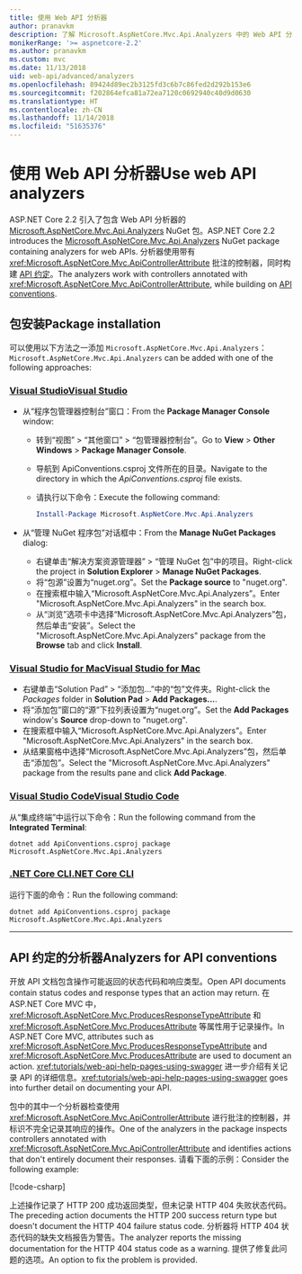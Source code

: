 ```yaml
---
title: 使用 Web API 分析器
author: pranavkm
description: 了解 Microsoft.AspNetCore.Mvc.Api.Analyzers 中的 Web API 分析器。
monikerRange: '>= aspnetcore-2.2'
ms.author: pranavkm
ms.custom: mvc
ms.date: 11/13/2018
uid: web-api/advanced/analyzers
ms.openlocfilehash: 89424d89ec2b3125fd3c6b7c86fed2d292b153e6
ms.sourcegitcommit: f202864efca81a72ea7120c0692940c40d9d0630
ms.translationtype: HT
ms.contentlocale: zh-CN
ms.lasthandoff: 11/14/2018
ms.locfileid: "51635376"
---
```

# <a name="use-web-api-analyzers"></a><span data-ttu-id="5aa43-103">使用 Web API 分析器</span><span class="sxs-lookup"><span data-stu-id="5aa43-103">Use web API analyzers</span></span>

<span data-ttu-id="5aa43-104">ASP.NET Core 2.2 引入了包含 Web API 分析器的 [Microsoft.AspNetCore.Mvc.Api.Analyzers](https://www.nuget.org/packages/Microsoft.AspNetCore.Mvc.Api.Analyzers) NuGet 包。</span><span class="sxs-lookup"><span data-stu-id="5aa43-104">ASP.NET Core 2.2 introduces the [Microsoft.AspNetCore.Mvc.Api.Analyzers](https://www.nuget.org/packages/Microsoft.AspNetCore.Mvc.Api.Analyzers) NuGet package containing analyzers for web APIs.</span></span> <span data-ttu-id="5aa43-105">分析器使用带有 <xref:Microsoft.AspNetCore.Mvc.ApiControllerAttribute> 批注的控制器，同时构建 [API 约定](xref:web-api/advanced/conventions)。</span><span class="sxs-lookup"><span data-stu-id="5aa43-105">The analyzers work with controllers annotated with <xref:Microsoft.AspNetCore.Mvc.ApiControllerAttribute>, while building on [API conventions](xref:web-api/advanced/conventions).</span></span>

## <a name="package-installation"></a><span data-ttu-id="5aa43-106">包安装</span><span class="sxs-lookup"><span data-stu-id="5aa43-106">Package installation</span></span>

<span data-ttu-id="5aa43-107">可以使用以下方法之一添加 `Microsoft.AspNetCore.Mvc.Api.Analyzers`：</span><span class="sxs-lookup"><span data-stu-id="5aa43-107">`Microsoft.AspNetCore.Mvc.Api.Analyzers` can be added with one of the following approaches:</span></span>

### <a name="visual-studiotabvisual-studio"></a>[<span data-ttu-id="5aa43-108">Visual Studio</span><span class="sxs-lookup"><span data-stu-id="5aa43-108">Visual Studio</span></span>](#tab/visual-studio)

* <span data-ttu-id="5aa43-109">从“程序包管理器控制台”窗口：</span><span class="sxs-lookup"><span data-stu-id="5aa43-109">From the **Package Manager Console** window:</span></span>
  * <span data-ttu-id="5aa43-110">转到“视图” > “其他窗口” > “包管理器控制台”。</span><span class="sxs-lookup"><span data-stu-id="5aa43-110">Go to **View** > **Other Windows** > **Package Manager Console**.</span></span>
  * <span data-ttu-id="5aa43-111">导航到 ApiConventions.csproj 文件所在的目录。</span><span class="sxs-lookup"><span data-stu-id="5aa43-111">Navigate to the directory in which the *ApiConventions.csproj* file exists.</span></span>
  * <span data-ttu-id="5aa43-112">请执行以下命令：</span><span class="sxs-lookup"><span data-stu-id="5aa43-112">Execute the following command:</span></span>

    ```powershell
    Install-Package Microsoft.AspNetCore.Mvc.Api.Analyzers
    ```

* <span data-ttu-id="5aa43-113">从“管理 NuGet 程序包”对话框中：</span><span class="sxs-lookup"><span data-stu-id="5aa43-113">From the **Manage NuGet Packages** dialog:</span></span>
  * <span data-ttu-id="5aa43-114">右键单击“解决方案资源管理器” > “管理 NuGet 包”中的项目。</span><span class="sxs-lookup"><span data-stu-id="5aa43-114">Right-click the project in **Solution Explorer** > **Manage NuGet Packages**.</span></span>
  * <span data-ttu-id="5aa43-115">将“包源”设置为“nuget.org”。</span><span class="sxs-lookup"><span data-stu-id="5aa43-115">Set the **Package source** to "nuget.org".</span></span>
  * <span data-ttu-id="5aa43-116">在搜索框中输入“Microsoft.AspNetCore.Mvc.Api.Analyzers”。</span><span class="sxs-lookup"><span data-stu-id="5aa43-116">Enter "Microsoft.AspNetCore.Mvc.Api.Analyzers" in the search box.</span></span>
  * <span data-ttu-id="5aa43-117">从“浏览”选项卡中选择“Microsoft.AspNetCore.Mvc.Api.Analyzers”包，然后单击“安装”。</span><span class="sxs-lookup"><span data-stu-id="5aa43-117">Select the "Microsoft.AspNetCore.Mvc.Api.Analyzers" package from the **Browse** tab and click **Install**.</span></span>

### <a name="visual-studio-for-mactabvisual-studio-mac"></a>[<span data-ttu-id="5aa43-118">Visual Studio for Mac</span><span class="sxs-lookup"><span data-stu-id="5aa43-118">Visual Studio for Mac</span></span>](#tab/visual-studio-mac)

* <span data-ttu-id="5aa43-119">右键单击“Solution Pad” > “添加包...”中的“包”文件夹。</span><span class="sxs-lookup"><span data-stu-id="5aa43-119">Right-click the *Packages* folder in **Solution Pad** > **Add Packages...**.</span></span>
* <span data-ttu-id="5aa43-120">将“添加包”窗口的“源”下拉列表设置为“nuget.org”。</span><span class="sxs-lookup"><span data-stu-id="5aa43-120">Set the **Add Packages** window's **Source** drop-down to "nuget.org".</span></span>
* <span data-ttu-id="5aa43-121">在搜索框中输入“Microsoft.AspNetCore.Mvc.Api.Analyzers”。</span><span class="sxs-lookup"><span data-stu-id="5aa43-121">Enter "Microsoft.AspNetCore.Mvc.Api.Analyzers" in the search box.</span></span>
* <span data-ttu-id="5aa43-122">从结果窗格中选择“Microsoft.AspNetCore.Mvc.Api.Analyzers”包，然后单击“添加包”。</span><span class="sxs-lookup"><span data-stu-id="5aa43-122">Select the "Microsoft.AspNetCore.Mvc.Api.Analyzers" package from the results pane and click **Add Package**.</span></span>

### <a name="visual-studio-codetabvisual-studio-code"></a>[<span data-ttu-id="5aa43-123">Visual Studio Code</span><span class="sxs-lookup"><span data-stu-id="5aa43-123">Visual Studio Code</span></span>](#tab/visual-studio-code)

<span data-ttu-id="5aa43-124">从“集成终端”中运行以下命令：</span><span class="sxs-lookup"><span data-stu-id="5aa43-124">Run the following command from the **Integrated Terminal**:</span></span>

```console
dotnet add ApiConventions.csproj package Microsoft.AspNetCore.Mvc.Api.Analyzers
```

### <a name="net-core-clitabnetcore-cli"></a>[<span data-ttu-id="5aa43-125">.NET Core CLI</span><span class="sxs-lookup"><span data-stu-id="5aa43-125">.NET Core CLI</span></span>](#tab/netcore-cli)

<span data-ttu-id="5aa43-126">运行下面的命令：</span><span class="sxs-lookup"><span data-stu-id="5aa43-126">Run the following command:</span></span>

```console
dotnet add ApiConventions.csproj package Microsoft.AspNetCore.Mvc.Api.Analyzers
```

---

## <a name="analyzers-for-api-conventions"></a><span data-ttu-id="5aa43-127">API 约定的分析器</span><span class="sxs-lookup"><span data-stu-id="5aa43-127">Analyzers for API conventions</span></span>

<span data-ttu-id="5aa43-128">开放 API 文档包含操作可能返回的状态代码和响应类型。</span><span class="sxs-lookup"><span data-stu-id="5aa43-128">Open API documents contain status codes and response types that an action may return.</span></span> <span data-ttu-id="5aa43-129">在 ASP.NET Core MVC 中，<xref:Microsoft.AspNetCore.Mvc.ProducesResponseTypeAttribute> 和 <xref:Microsoft.AspNetCore.Mvc.ProducesAttribute> 等属性用于记录操作。</span><span class="sxs-lookup"><span data-stu-id="5aa43-129">In ASP.NET Core MVC, attributes such as <xref:Microsoft.AspNetCore.Mvc.ProducesResponseTypeAttribute> and <xref:Microsoft.AspNetCore.Mvc.ProducesAttribute> are used to document an action.</span></span> <span data-ttu-id="5aa43-130"><xref:tutorials/web-api-help-pages-using-swagger> 进一步介绍有关记录 API 的详细信息。</span><span class="sxs-lookup"><span data-stu-id="5aa43-130"><xref:tutorials/web-api-help-pages-using-swagger> goes into further detail on documenting your API.</span></span>

<span data-ttu-id="5aa43-131">包中的其中一个分析器检查使用 <xref:Microsoft.AspNetCore.Mvc.ApiControllerAttribute> 进行批注的控制器，并标识不完全记录其响应的操作。</span><span class="sxs-lookup"><span data-stu-id="5aa43-131">One of the analyzers in the package inspects controllers annotated with <xref:Microsoft.AspNetCore.Mvc.ApiControllerAttribute> and identifies actions that don't entirely document their responses.</span></span> <span data-ttu-id="5aa43-132">请看下面的示例：</span><span class="sxs-lookup"><span data-stu-id="5aa43-132">Consider the following example:</span></span>

[!code-csharp[](conventions/sample/Controllers/ContactsController.cs?name=missing404docs&highlight=9)]

<span data-ttu-id="5aa43-133">上述操作记录了 HTTP 200 成功返回类型，但未记录 HTTP 404 失败状态代码。</span><span class="sxs-lookup"><span data-stu-id="5aa43-133">The preceding action documents the HTTP 200 success return type but doesn't document the HTTP 404 failure status code.</span></span> <span data-ttu-id="5aa43-134">分析器将 HTTP 404 状态代码的缺失文档报告为警告。</span><span class="sxs-lookup"><span data-stu-id="5aa43-134">The analyzer reports the missing documentation for the HTTP 404 status code as a warning.</span></span> <span data-ttu-id="5aa43-135">提供了修复此问题的选项。</span><span class="sxs-lookup"><span data-stu-id="5aa43-135">An option to fix the problem is provided.</span></span>
